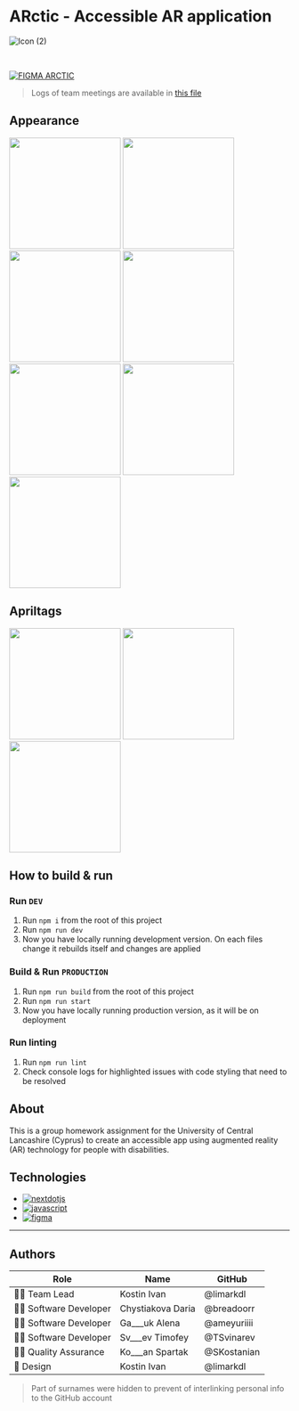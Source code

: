 # ARctic - Accessible AR application 
![Icon (2)](https://github.com/user-attachments/assets/c1428968-d4bf-4719-95e1-f89602cb7d11)

<br/>

[![FIGMA ARCTIC](https://github.com/user-attachments/assets/c3818859-72bf-4443-b21b-9ff6160f570b)](https://www.figma.com/design/8D3L5ru3k3rl5GRFikcHo2/CO2410%3A-The-Agile-Professional?node-id=27-434&t=zi0vDoWvbusvbo5O-1)
> Logs of team meetings are available in [this file](LOGS.md)

## Appearance


<p float="left">
  <img src="https://github.com/user-attachments/assets/469ead84-957f-41c3-9048-c71c89e0befe" width="200" />
  <img src="https://github.com/user-attachments/assets/091eda94-a708-4565-99c8-36da40da1449" width="200" /> 
  <img src="https://github.com/user-attachments/assets/ef4c9c74-776e-4a3a-861c-6556e4293e74" width="200" />
  <img src="https://github.com/user-attachments/assets/fdeea6bb-84cc-41ce-9e45-f6c6e6f81789" width="200" />
  <img src="https://github.com/user-attachments/assets/7b8505d1-426e-41b0-8c76-4aa2a61e675a" width="200" />
  <img src="https://github.com/user-attachments/assets/76923b2a-9b4c-4934-9054-5dd49b2bee39" width="200" />
  <img src="https://github.com/user-attachments/assets/19671996-7786-43ae-b9f6-223a0df6043c" width="200" />
</p>

## Apriltags

<p float="left">
 <img src="https://github.com/user-attachments/assets/5aaf1b05-0950-455c-8b15-4d89e3f3e23c" width="200" />
 <img src="https://github.com/user-attachments/assets/862e5d1d-07f9-4cc7-bff8-978f8adb2003" width="200" />
 <img src="https://github.com/user-attachments/assets/79aa69de-f08e-4e91-83d8-6e6de1628029" width="200" />
</p>






## How to build & run

### Run `DEV`
1. Run `npm i` from the root of this project
2. Run `npm run dev`
3. Now you have locally running development version. On each files change it rebuilds itself and changes are applied

### Build & Run `PRODUCTION`
1. Run `npm run build` from the root of this project
2. Run `npm run start`
3. Now you have locally running production version, as it will be on deployment

### Run linting
1. Run `npm run lint`
2. Check console logs for highlighted issues with code styling that need to be resolved

## About
This is a group homework assignment for the University of Central Lancashire (Cyprus) to create an accessible app using augmented reality (AR) technology for people with disabilities. 

## Technologies
- <a href='https://nextjs.org/' target="_blank"><img alt='nextdotjs' src='https://img.shields.io/badge/Next.js-100000?style=flat&logo=nextdotjs&logoColor=white&labelColor=black&color=black'/></a>
- <a href='https://ar-js-org.github.io/AR.js-Docs/' target="_blank"><img alt='javascript' src='https://img.shields.io/badge/AR.js-100000?style=flat&logo=javascript&logoColor=white&labelColor=000000&color=000000'/></a>
- <a href='https://figma.com' target="_blank"><img alt='figma' src='https://img.shields.io/badge/Figma-100000?style=flat&logo=figma&logoColor=white&labelColor=000000&color=000000'/></a>

---
## Authors

| Role        | Name            | GitHub      |
| ----------- |-----------------|-------------|
| 👨‍🏫 Team Lead   | Kostin Ivan     | @limarkdl   | 
| 👨‍💻 Software Developer | Chystiakova Daria   | @breadoorr  | 
| 👨‍💻 Software Developer | Ga___uk Alena   | @ameyuriiii | 
| 👨‍💻 Software Developer | Sv___ev Timofey | @TSvinarev  |
| 🕵️‍♂️ Quality Assurance  | Ko___an Spartak | @SKostanian |
| 🎨 Design | Kostin Ivan     | @limarkdl   |

> Part of surnames were hidden to prevent of interlinking personal info to the GitHub account
